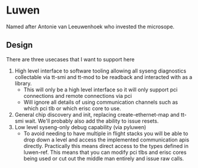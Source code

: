 # Luwen

Named after Antonie van Leeuwenhoek who invested the microsope.

## Design

There are three usecases that I want to support here

1. High level interface to software tooling allowing all syseng diagnostics collectable via tt-smi and tt-mod to be
readback and interacted with as a library.
    - This will only be a high level interface so it will only support pci connections and remote connections via pci
    - Will ignore all details of using communication channels such as which pci tlb or which erisc core to use.
1. General chip discovery and init, replacing create-ethernet-map and tt-smi wait. We'll probably also add the ability
to issue resets.
1. Low level syseng-only debug capability (via pyluwen)
    - To avoid needing to have multiple in flight stacks you will be able to drop down a level and access the
    implemented communication apis directly. Practically this means direct access to the types defined in luwen-ref.
    This means that you can modify pci tlbs and erisc cores being used or cut out the middle man entirely and
    issue raw calls.
